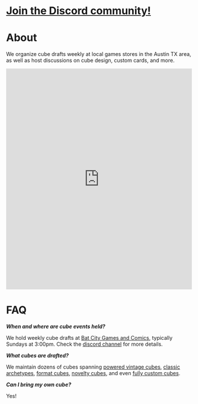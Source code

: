 # [Join the Discord community!](https://discord.gg/N6ApQ2KASX)

# About

We organize cube drafts weekly at local games stores in the Austin TX area, as well as host discussions on cube design, custom cards, and more.

<iframe src="http://138.201.91.186:5001" width="100%" height="600" style="border: none;"></iframe>

# FAQ

***When and where are cube events held?***

We hold weekly cube drafts at [Bat City Games and Comics](https://batcitygc.com), typically Sundays at 3:00pm. Check the [discord channel](https://discord.gg/N6ApQ2KASX) for more details.

***What cubes are drafted?***

We maintain dozens of cubes spanning [powered vintage cubes](https://cubecobra.com/cube/overview/grenrutvintage), [classic archetypes](https://www.cubecobra.com/cube/overview/cathemedcube), [format cubes](https://cubecobra.com/cube/overview/36p6l), [novelty cubes](https://cubecobra.com/cube/overview/gameobjects), and even [fully custom cubes](https://chroma-unleashed.github.io).

***Can I bring my own cube?***

Yes!


